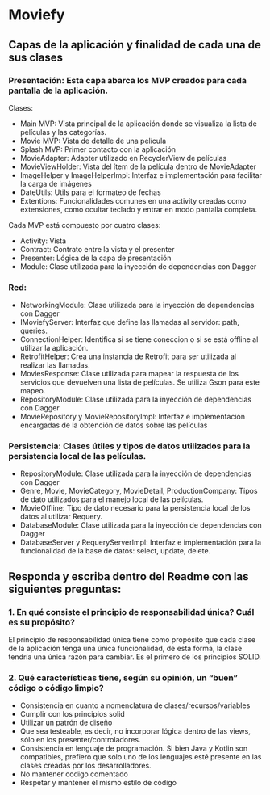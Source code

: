 # Moviefy

## Capas de la aplicación y finalidad de cada una de sus clases

### Presentación: Esta capa abarca los MVP creados para cada pantalla de la aplicación.

Clases:
- Main MVP: Vista principal de la aplicación donde se visualiza la lista de películas y las categorías.
- Movie MVP: Vista de detalle de una película
- Splash MVP: Primer contacto con la aplicación
- MovieAdapter: Adapter utilizado en RecyclerView de películas
- MovieViewHolder: Vista del ítem de la película dentro de MovieAdapter
- ImageHelper y ImageHelperImpl: Interfaz e implementación para facilitar la carga de imágenes
- DateUtils: Utils para el formateo de fechas
- Extentions: Funcionalidades comunes en una activity creadas como extensiones, como ocultar teclado y entrar en modo pantalla completa.

Cada MVP está compuesto por cuatro clases:
- Activity: Vista
- Contract: Contrato entre la vista y el presenter
- Presenter: Lógica de la capa de presentación
- Module: Clase utilizada para la inyección de dependencias con Dagger

### Red: 
- NetworkingModule: Clase utilizada para la inyección de dependencias con Dagger
- IMoviefyServer: Interfaz que define las llamadas al servidor: path, queries.
- ConnectionHelper: Identifica si se tiene coneccion o si se está offline al utilizar la aplicación.
- RetrofitHelper: Crea una instancia de Retrofit para ser utilizada al realizar las llamadas.
- MoviesResponse: Clase utilizada para mapear la respuesta de los servicios que devuelven una lista de películas. Se utiliza Gson para este mapeo.
- RepositoryModule: Clase utilizada para la inyección de dependencias con Dagger
- MovieRepository y MovieRepositoryImpl: Interfaz e implementación encargadas de la obtención de datos sobre las películas

### Persistencia: Clases útiles y tipos de datos utilizados para la persistencia local de las películas.
- RepositoryModule: Clase utilizada para la inyección de dependencias con Dagger
- Genre, Movie, MovieCategory, MovieDetail, ProductionCompany: Tipos de dato utilizados para el manejo local de las películas.
- MovieOffline: Tipo de dato necesario para la persistencia local de los datos al utilizar Requery.
- DatabaseModule: Clase utilizada para la inyección de dependencias con Dagger
- DatabaseServer y RequeryServerImpl: Interfaz e implementación para la funcionalidad de la base de datos: select, update, delete.

## Responda y escriba dentro del Readme con las siguientes preguntas:
### 1. En qué consiste el principio de responsabilidad única? Cuál es su propósito?

El principio de responsabilidad única tiene como propósito que cada clase de la aplicación tenga una única funcionalidad, de esta forma, la clase tendría una única razón para cambiar. Es el primero de los principios SOLID.

### 2. Qué características tiene, según su opinión, un “buen” código o código limpio?

- Consistencia en cuanto a nomenclatura de clases/recursos/variables
- Cumplir con los principios solid
- Utilizar un patrón de diseño
- Que sea testeable, es decir, no incorporar lógica dentro de las views, sólo en los presenter/controladores.
- Consistencia en lenguaje de programación. Si bien Java y Kotlin son compatibles, prefiero que solo uno de los lenguajes esté presente en las clases creadas por los desarrolladores.
- No mantener codigo comentado
- Respetar y mantener el mismo estilo de código

